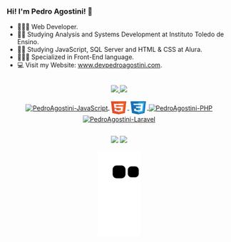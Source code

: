 ### Hi! I'm Pedro Agostini! 👋


- 👨🏻‍💻 Web Developer.
- 👨‍🎓 Studying Analysis and Systems Development at Instituto Toledo de Ensino.
- 👨‍🎓 Studying JavaScript, SQL Server and HTML & CSS at Alura.
- 👨🏻‍💻 Specialized in Front-End language.
- 💻 Visit my Website: www.devpedroagostini.com.

<div>
<br/>
</div>
<div align="center">
  <a href="https://github.com/PedroAgostini">
  <img height="170em" src="https://github-readme-stats.vercel.app/api?username=PedroAgostini&show_icons=true&theme=dracula&include_all_commits=true&count_private=true"/>
  <img height="170em" src="https://github-readme-stats.vercel.app/api/top-langs/?username=PedroAgostini&layout=compact&langs_count=7&theme=dracula"/>
</div>
<div align="center" style="display: inline_block"><br>
  <img align="center" alt="PedroAgostini-JavaScript" height="30" width="40" src="https://cdn.jsdelivr.net/gh/devicons/devicon/icons/javascript/javascript-original.svg">
  <img align="center" alt="PedroAgostini-HTML" height="30" width="40" src="https://raw.githubusercontent.com/devicons/devicon/master/icons/html5/html5-original.svg">
  <img align="center" alt="PedroAgostini-CSS" height="30" width="40" src="https://raw.githubusercontent.com/devicons/devicon/master/icons/css3/css3-original.svg">
  <img align="center" alt="PedroAgostini-PHP" height="30" width="40" src="https://cdn.jsdelivr.net/gh/devicons/devicon/icons/php/php-original.svg">
  <img align="center" alt="PedroAgostini-Laravel" height="30" width="40"src="https://cdn.jsdelivr.net/gh/devicons/devicon/icons/laravel/laravel-plain.svg" />
</div>
  
  ##
 
<div align="center"> 
  <a href="https://www.linkedin.com/in/https://www.linkedin.com/in/pedro-augusto-de-agostini-060b10216/" target="_blank"><img src="https://img.shields.io/badge/-LinkedIn-%230077B5?style=for-the-badge&logo=linkedin&logoColor=white" target="_blank"></a> 
  <a href="https://www.instagram.com/devpedroagostini/" target="_blank"><img src="https://img.shields.io/badge/-Instagram-%23E4405F?style=for-the-badge&logo=instagram&logoColor=white" target="_blank"></a>

 
  ![Snake animation](https://github.com/rafaballerini/rafaballerini/blob/output/github-contribution-grid-snake.svg)
 
</div>
